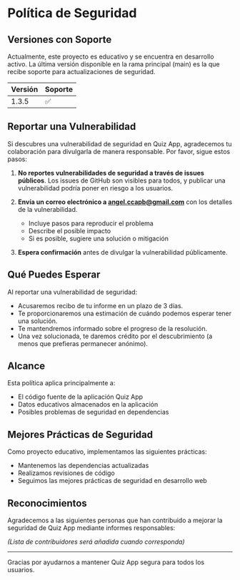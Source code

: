 # Política de Seguridad

## Versiones con Soporte

Actualmente, este proyecto es educativo y se encuentra en desarrollo activo. La última versión disponible en la rama principal (main) es la que recibe soporte para actualizaciones de seguridad.

| Versión | Soporte            |
| ------- | ------------------ |
| 1.3.5   | :white_check_mark: |

## Reportar una Vulnerabilidad

Si descubres una vulnerabilidad de seguridad en Quiz App, agradecemos tu colaboración para divulgarla de manera responsable. Por favor, sigue estos pasos:

1. **No reportes vulnerabilidades de seguridad a través de issues públicos**. Los issues de GitHub son visibles para todos, y publicar una vulnerabilidad podría poner en riesgo a los usuarios.

2. **Envía un correo electrónico a [angel.ccapb@gmail.com](mailto:angel.ccapb@gmail.com)** con los detalles de la vulnerabilidad.

   - Incluye pasos para reproducir el problema
   - Describe el posible impacto
   - Si es posible, sugiere una solución o mitigación

3. **Espera confirmación** antes de divulgar la vulnerabilidad públicamente.

## Qué Puedes Esperar

Al reportar una vulnerabilidad de seguridad:

- Acusaremos recibo de tu informe en un plazo de 3 días.
- Te proporcionaremos una estimación de cuándo podemos esperar tener una solución.
- Te mantendremos informado sobre el progreso de la resolución.
- Una vez solucionada, te daremos crédito por el descubrimiento (a menos que prefieras permanecer anónimo).

## Alcance

Esta política aplica principalmente a:

- El código fuente de la aplicación Quiz App
- Datos educativos almacenados en la aplicación
- Posibles problemas de seguridad en dependencias

## Mejores Prácticas de Seguridad

Como proyecto educativo, implementamos las siguientes prácticas:

- Mantenemos las dependencias actualizadas
- Realizamos revisiones de código
- Seguimos las mejores prácticas de seguridad en desarrollo web

## Reconocimientos

Agradecemos a las siguientes personas que han contribuido a mejorar la seguridad de Quiz App mediante informes responsables:

_(Lista de contribuidores será añadida cuando corresponda)_

---

Gracias por ayudarnos a mantener Quiz App segura para todos los usuarios.
